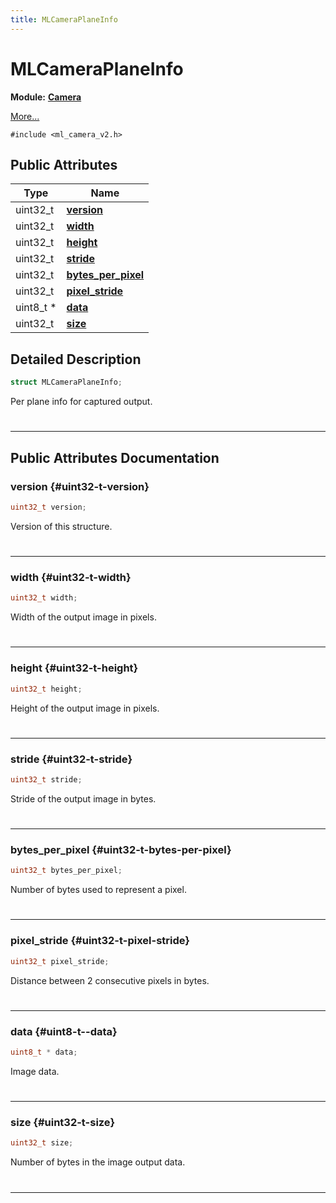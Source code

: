 ```yaml
---
title: MLCameraPlaneInfo
---
```


# MLCameraPlaneInfo

**Module:** **[Camera](/api-ref/api/Modules/group___camera/group___camera.md)**



 [More...](#detailed-description)


`#include <ml_camera_v2.h>`

## Public Attributes

| Type           | Name           |
| -------------- | -------------- |
| uint32_t | **[version](/api-ref/api/Modules/group___camera/struct_m_l_camera_plane_info.md#uint32-t-version)**  |
| uint32_t | **[width](/api-ref/api/Modules/group___camera/struct_m_l_camera_plane_info.md#uint32-t-width)**  |
| uint32_t | **[height](/api-ref/api/Modules/group___camera/struct_m_l_camera_plane_info.md#uint32-t-height)**  |
| uint32_t | **[stride](/api-ref/api/Modules/group___camera/struct_m_l_camera_plane_info.md#uint32-t-stride)**  |
| uint32_t | **[bytes_per_pixel](/api-ref/api/Modules/group___camera/struct_m_l_camera_plane_info.md#uint32-t-bytes-per-pixel)**  |
| uint32_t | **[pixel_stride](/api-ref/api/Modules/group___camera/struct_m_l_camera_plane_info.md#uint32-t-pixel-stride)**  |
| uint8_t * | **[data](/api-ref/api/Modules/group___camera/struct_m_l_camera_plane_info.md#uint8-t--data)**  |
| uint32_t | **[size](/api-ref/api/Modules/group___camera/struct_m_l_camera_plane_info.md#uint32-t-size)**  |

## Detailed Description

```cpp
struct MLCameraPlaneInfo;
```


Per plane info for captured output. 
#
-----------
## Public Attributes Documentation

### version {#uint32-t-version}

```cpp
uint32_t version;
```


Version of this structure. 
#
-----------

### width {#uint32-t-width}

```cpp
uint32_t width;
```


Width of the output image in pixels. 
#
-----------

### height {#uint32-t-height}

```cpp
uint32_t height;
```


Height of the output image in pixels. 
#
-----------

### stride {#uint32-t-stride}

```cpp
uint32_t stride;
```


Stride of the output image in bytes. 
#
-----------

### bytes_per_pixel {#uint32-t-bytes-per-pixel}

```cpp
uint32_t bytes_per_pixel;
```


Number of bytes used to represent a pixel. 
#
-----------

### pixel_stride {#uint32-t-pixel-stride}

```cpp
uint32_t pixel_stride;
```


Distance between 2 consecutive pixels in bytes. 
#
-----------

### data {#uint8-t--data}

```cpp
uint8_t * data;
```


Image data. 
#
-----------

### size {#uint32-t-size}

```cpp
uint32_t size;
```


Number of bytes in the image output data. 
#
-----------

